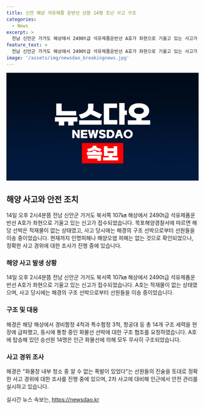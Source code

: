 ```yaml
---
title: 신안 해상 석유제품 운반선 선원 14명 조난 사고 구조
categories:
  - News
excerpt: >
  전남 신안군 가거도 해상에서 2490t급 석유제품운반선 A호가 좌현으로 기울고 있는 사고가 발생했다. 목포해경이 선원들을 구조 중이며, 승선원 14명은 인근 화물선에 의해 무사히 구조됐다. 현재까지 인명피해와 해양오염은 없는 상황이며, 사고 경위에 대한 조사가 진행 중이다. 해당 사고로 인해 안전 관리가 강화되고 있는 가운데, 폭발의 원인에 대한 선원들의 진술이 조사 중이라고 전해졌다. (150자)
feature_text: >
  전남 신안군 가거도 해상에서 2490t급 석유제품운반선 A호가 좌현으로 기울고 있는 사고가 발생했다. 목포해경이 선원들을 구조 중이며, 승선원 14명은 인근 화물선에 의해 무사히 구조됐다. 현재까지 인명피해와 해양오염은 없는 상황이며, 사고 경위에 대한 조사가 진행 중이다. 해당 사고로 인해 안전 관리가 강화되고 있는 가운데, 폭발의 원인에 대한 선원들의 진술이 조사 중이라고 전해졌다. (150자)
image: '/assets/img/newsdao_breakingnews.jpg'
---
```


<p><img src="/assets/img/newsdao_breakingnews.jpg" alt="flaretime 속보" /></p>

<h2 data-ke-size="size26">해양 사고와 안전 조치</h2>

<p data-ke-size="size16">14일 오후 2시4분쯤 전남 신안군 가거도 북서쪽 107㎞ 해상에서 2490t급 석유제품운반선 A호가 좌현으로 기울고 있는 신고가 접수되었습니다. 목포해양경찰서에 따르면 해당 선박은 적재물이 없는 상태였고, 사고 당시에는 해경의 구조 선박으로부터 선원들을 이송 중이었습니다. 현재까지 인명피해나 해양오염 피해는 없는 것으로 확인되었으나, 정확한 사고 경위에 대한 조사가 진행 중에 있습니다.</p>

<h3>해양 사고 발생 상황</h3>

<p data-ke-size="size16">14일 오후 2시4분쯤 전남 신안군 가거도 북서쪽 107㎞ 해상에서 2490t급 석유제품운반선 A호가 좌현으로 기울고 있는 신고가 접수되었습니다. A호는 적재물이 없는 상태였으며, 사고 당시에는 해경의 구조 선박으로부터 선원들을 이송 중이었습니다.</p>

<h3>구조 및 대응</h3>

<p data-ke-size="size16">해경은 해당 해상에서 경비함정 4척과 특수함정 3척, 항공대 등 총 14개 구조 세력을 현장에 급파했고, 동시에 통항 중인 화물선 선박에 대한 구조 협조를 요청하였습니다. A호에 탑승해 있던 승선원 14명은 인근 화물선에 의해 모두 무사히 구조되었습니다.</p>

<h3>사고 경위 조사</h3>

<p data-ke-size="size16">해경은 "화물창 내부 청소 중 알 수 없는 폭발이 있었다"는 선원들의 진술을 토대로 정확한 사고 경위에 대한 조사를 진행 중에 있으며, 2차 사고에 대비해 인근에서 안전 관리를 실시하고 있습니다.</p>
실시간 뉴스 속보는, <a href="https://newsdao.kr" rel="dofollow">https://newsdao.kr</a>



